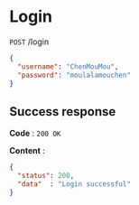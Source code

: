 # Login

`POST` /login

```json
{
  "username": "ChenMouMou",
  "password": "moulalamouchen"
}
```

## Success response

**Code** : `200 OK`

**Content** :

```json
{
  "status": 200,
  "data"  : "Login successful" 
}
```
